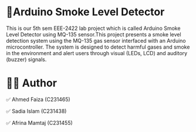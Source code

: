 # 💨Arduino Smoke Level Detector 

This is our 5th sem EEE-2422 lab project which is called Arduino Smoke Level Detector using MQ-135 sensor.This project presents a smoke level detection system using the MQ-135 gas sensor interfaced with an Arduino microcontroller.
The system is designed to detect harmful gases and smoke in the environment and alert users through visual (LEDs, LCD) and auditory (buzzer) signals.
  
# 👨‍💻 Author
✅ Ahmed Faiza  (C231465)

✅ Sadia Islam  (C231438)

✅ Afrina Mamtaj (C231455)
